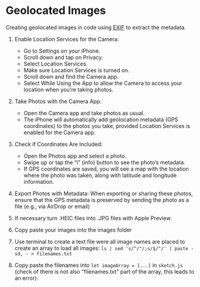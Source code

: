 # Geolocated Images

Creating geolocated images in code using [EXIF](https://github.com/exif-js/exif-js) to extract the metadata.

1. Enable Location Services for the Camera:
    - Go to Settings on your iPhone.
    - Scroll down and tap on Privacy.
    - Select Location Services.
    - Make sure Location Services is turned on.
    - Scroll down and find the Camera app.
    - Select While Using the App to allow the Camera to access your location when you’re taking photos.

2. Take Photos with the Camera App:
    - Open the Camera app and take photos as usual.
    - The iPhone will automatically add geolocation metadata (GPS coordinates) to the photos you take, provided Location Services is enabled for the Camera app.

3. Check if Coordinates Are Included:
    - Open the Photos app and select a photo.
    - Swipe up or tap the “i” (info) button to see the photo’s metadata.
    - If GPS coordinates are saved, you will see a map with the location where the photo was taken, along with latitude and longitude information.

4. Export Photos with Metadata: When exporting or sharing these photos, ensure that the GPS metadata is preserved by sending the photo as a file (e.g., via AirDrop or email)

5. If necessary turn .HEIC files into .JPG files with Apple Preview.

6. Copy paste your images into the images folder

7. Use terminal to create a text file were all image names are placed to create an array to load all images: `ls | sed 's/^/"/;s/$/"/' | paste -sd, - > filenames.txt`

8. Copy paste the filenames into `let imageArray = [...]` in `sketch.js` (check of there is not also "filenames.txt" part of the array, this leads to an error).


